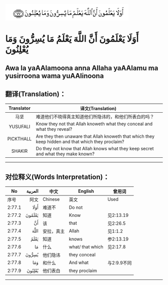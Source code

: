 ![002:077](images/002_077.gif)

#  أَوَلَا يَعْلَمُونَ أَنَّ اللَّهَ يَعْلَمُ مَا يُسِرُّونَ وَمَا يُعْلِنُونَ 

## Awa la yaAAlamoona anna Allaha yaAAlamu ma yusirroona wama yuAAlinoona

## 翻译(Translation)：

| Translator | 译文(Translation)                                            |
| :--------: | ------------------------------------------------------------ |
|    马坚    | 难道他们不晓得真主知道他们所隐讳的，和他们所表白的吗？       |
|  YUSUFALI  | Know they not that Allah knoweth what they conceal and what they reveal? |
| PICKTHALL  | Are they then unaware that Allah knoweth that which they keep hidden and that which they proclaim? |
|   SHAKIR   | Do they not know that Allah knows what they keep secret and what they make known? |

---

## 对位释义(Words Interpretation)：

| No     | العربية | 中文       | English          | 曾用词      |
| ------ | ------: | ---------- | ---------------- | ----------- |
| 序号   |    阿文 | Chinese    | 英文             | Used        |
| 2:77.1 |    أَوَلَا | 难道不     | Do not           |             |
| 2:77.2 |  يَعْلَمُونَ | 知道       | Know             | 见2:13.19   |
| 2:77.3 |      أَنَّ | 该         | that             | 见2:26.5    |
| 2:77.4 |    اللَّهَ | 安拉，真主 | Allah            | 见1:1.2     |
| 2:77.5 |    يَعْلَمُ | 知道       | knows            | 参2:13.19   |
| 2:77.6 |      مَا | 什么       | what/ that which | 见2:17.8    |
| 2:77.7 |   يُسِرُّونَ | 他们隐讳   | they conceal     |             |
| 2:77.8 |     وَمَا | 和什么     | And what         | 与2:9.9不同 |
| 2:77.9 |  يُعْلِنُونَ | 他们表白   | they proclaim    |             |

---
